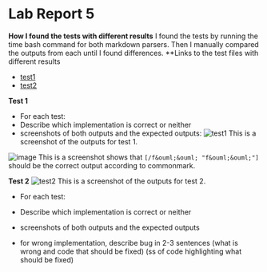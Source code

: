 # Lab Report 5

**How I found the tests with different results**
I found the tests by running the time bash command for both markdown parsers. Then I manually compared the outputs from each until I found differences.
**Links to the test files with different results
- [test1](https://github.com/nidhidhamnani/markdown-parser/blob/main/test-files/32.md)
- [test2](https://github.com/nidhidhamnani/markdown-parser/blob/main/test-files/371.md)

**Test 1**


- For each test:
- Describe which implementation is correct or neither 
- screenshots of both outputs and the expected outputs:
![test1](https://cdn.discordapp.com/attachments/983267884333670450/983269097062146118/unknown.png)
This is a screenshot of the outputs for test 1.

![image](https://user-images.githubusercontent.com/103210217/172124386-bc570337-d0ff-4f9a-8288-40fadf107120.png)
This is a screenshot shows that `[/f&ouml;&ouml; "f&ouml;&ouml;"]` should be the correct output according to commonmark.


**Test 2**
![test2](https://media.discordapp.net/attachments/983267884333670450/983269300716589146/unknown.png)
This is a screenshot of the outputs for test 2.

- For each test:
- Describe which implementation is correct or neither 
- screenshots of both outputs and the expected outputs 

- for wrong implementation, describe bug in 2-3 sentences (what is wrong and code that should be fixed) (ss of code highlighting what should be fixed)
